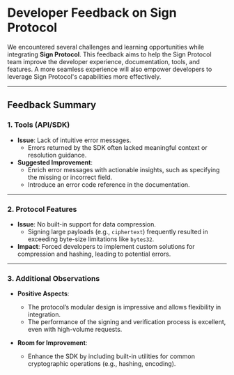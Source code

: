 # Developer Feedback on Sign Protocol

We encountered several challenges and learning opportunities while integrating **Sign Protocol**. This feedback aims to help the Sign Protocol team improve the developer experience, documentation, tools, and features. A more seamless experience will also empower developers to leverage Sign Protocol's capabilities more effectively.

---

## Feedback Summary

### 1. **Tools (API/SDK)**

- **Issue**: Lack of intuitive error messages.
  - Errors returned by the SDK often lacked meaningful context or resolution guidance.
- **Suggested Improvement**:
  - Enrich error messages with actionable insights, such as specifying the missing or incorrect field.
  - Introduce an error code reference in the documentation.

---

### 2. **Protocol Features**

- **Issue**: No built-in support for data compression.
  - Signing large payloads (e.g., `ciphertext`) frequently resulted in exceeding byte-size limitations like `bytes32`.
- **Impact**: Forced developers to implement custom solutions for compression and hashing, leading to potential errors.

---

### 3. **Additional Observations**

- **Positive Aspects**:

  - The protocol’s modular design is impressive and allows flexibility in integration.
  - The performance of the signing and verification process is excellent, even with high-volume requests.

- **Room for Improvement**:
  - Enhance the SDK by including built-in utilities for common cryptographic operations (e.g., hashing, encoding).
